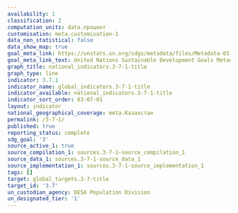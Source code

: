 ```yaml
---
availability: 1
classification: 2
computation_units: data.процент
customisation: meta.customisation-1
data_non_statistical: false
data_show_map: true
goal_meta_link: https://unstats.un.org/sdgs/metadata/files/Metadata-03-07-01.pdf
goal_meta_link_text: United Nations Sustainable Development Goals Metadata (pdf 865kB)
graph_title: national_indicators.3-7-1-title
graph_type: line
indicator: 3.7.1
indicator_name: global_indicators.3-7-1-title
indicator_available: national_indicators.3-7-1-title
indicator_sort_order: 03-07-01
layout: indicator
national_geographical_coverage: meta.Казахстан
permalink: /3-7-1/
published: true
reporting_status: complete
sdg_goal: '3'
source_active_1: true
source_compilation_1: sources.3-7-1-source_compilation_1
source_data_1: sources.3-7-1-source_data_1
source_implementation_1: sources.3-7-1-source_implementation_1
tags: []
target: global_targets.3-7-title
target_id: '3.7'
un_custodian_agency: DESA Population Division
un_designated_tier: '1'
---
```

